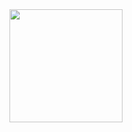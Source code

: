 <img src="https://github.com/user-attachments/assets/55550dcb-d8ad-4107-ae28-daa466219750" width="200" />
